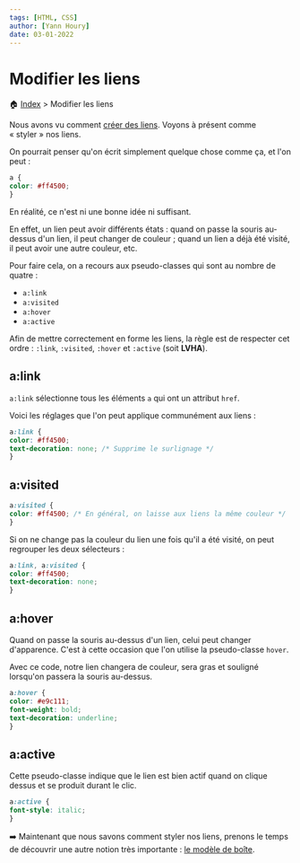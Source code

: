 ```yaml
---
tags: [HTML, CSS]
author: [Yann Houry]
date: 03-01-2022
---
```


# Modifier les liens

🏠 [Index](https://github.com/YannHY/html-css-js/blob/main/index.md) > Modifier les liens

Nous avons vu comment [créer des liens](https://github.com/YannHY/html-css-js/blob/main/1.%20Première%20partie/1.8%20Créer%20des%20liens.md). Voyons à présent comme « styler » nos liens.

On pourrait penser qu'on écrit simplement quelque chose comme ça, et l'on peut :

```CSS
a {
color: #ff4500;
}
```

En réalité, ce n'est ni une bonne idée ni suffisant.

En effet, un lien peut avoir différents états : quand on passe la souris au-dessus d'un lien, il peut changer de couleur ; quand un lien a déjà été visité, il peut avoir une autre couleur, etc.

Pour faire cela, on a recours aux pseudo-classes qui sont au nombre de quatre :

- `a:link`
- `a:visited`
- `a:hover`
- `a:active`

Afin de mettre correctement en forme les liens, la règle est de respecter cet ordre : `:link`, `:visited`, `:hover` et `:active` (soit **LVHA**).

## a:link
`a:link` sélectionne tous les éléments `a`  qui ont un attribut `href`.

Voici les réglages que l'on peut applique communément aux liens :

```CSS
a:link {
color: #ff4500;
text-decoration: none; /* Supprime le surlignage */
}
```

## a:visited
```CSS
a:visited {
color: #ff4500; /* En général, on laisse aux liens la même couleur */
}
```

Si on ne change pas la couleur du lien une fois qu'il a été visité, on peut regrouper les deux sélecteurs :

```CSS
a:link, a:visited {
color: #ff4500;
text-decoration: none;
}
```

## a:hover
Quand on passe la souris au-dessus d'un lien, celui peut changer d'apparence. C'est à cette occasion que l'on utilise la pseudo-classe `hover`.

Avec ce code, notre lien changera de couleur, sera gras et souligné lorsqu'on passera la souris au-dessus.

```CSS
a:hover {
color: #e9c111;
font-weight: bold;
text-decoration: underline;
}
```

## a:active
Cette pseudo-classe indique que le lien est bien actif quand on clique dessus et se produit durant le clic.

```CSS
a:active {
font-style: italic;
}
```

➡️ Maintenant que nous savons comment styler nos liens, prenons le temps de découvrir une autre notion très importante : [le modèle de boîte](https://github.com/YannHY/html-css-js/blob/main/2.%20Deuxième%20partie/2.8%20Le%20modèle%20de%20boîte.md).
